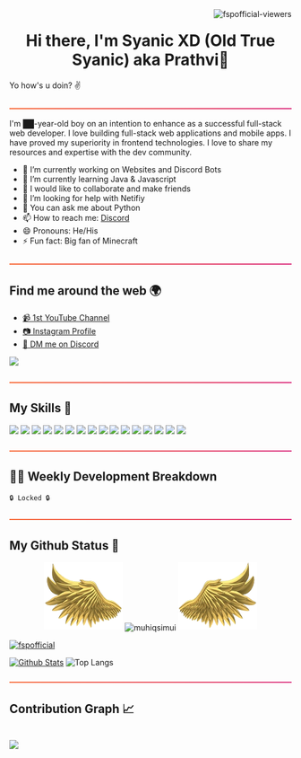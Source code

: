 <img align ="right" src="https://visitor-badge.laobi.icu/badge?page_id=fspofficialviewers" alt="fspofficial-viewers">
<h1 align="center">Hi there, I'm Syanic XD (Old True Syanic) aka Prathvi👋</h1>

Yo how's u doin? ✌

[![-----------------------------------------------------](
https://raw.githubusercontent.com/fspofficial/fspofficial/main/magma.png)](https://github.com/fspofficial?tab=repositories)

I'm ██-year-old boy on an intention to enhance as a successful full-stack web developer. I love building full-stack web applications and mobile apps. I have proved my superiority in frontend technologies. I love to share my resources and expertise with the dev community.

- 🔭 I’m currently working on Websites and Discord Bots
- 🌱 I’m currently learning Java & Javascript
- 👯 I would like to collaborate and make friends
- 🤔 I’m looking for help with Netifiy
- 💬 You can ask me about Python
- 📫 How to reach me: [Discord](https://discord.com/users/771740239931768892/)
- 😄 Pronouns: He/His
- ⚡ Fun fact: Big fan of Minecraft

[![-----------------------------------------------------](
https://raw.githubusercontent.com/fspofficial/fspofficial/main/magma.png)](https://github.com/fspofficial?tab=repositories)

## Find me around the web 🌍
- [📹 1st YouTube Channel](https://www.youtube.com/channel/UCgmRd79LLh1c8LhzVtIzSDA)
- [📷 Instagram Profile](https://www.instagram.com/truesyanic.yt/)
- [📨 DM me on Discord](https://discord.com/users/771740239931768892)

[![](https://discord.c99.nl/widget/theme-1/771740239931768892.png)](https://discord.com/users/771740239931768892/)

<!-- ## My Blogsites ⚡
- [🍨 Prathvi Crations](https://prathvi8.blogspot.com)
- [🍦 Prathvi Blogs](https://prathvi8.blogspot.com)
-->

[![-----------------------------------------------------](
https://raw.githubusercontent.com/fspofficial/fspofficial/main/magma.png)](https://github.com/fspofficial?tab=repositories)

## My Skills 🚀
[![](https://img.shields.io/badge/HTML5-E34F26?style=for-the-badge&logo=html5&logoColor=white)](https://en.wikipedia.org/wiki/HTML5)
[![](https://img.shields.io/badge/JavaScript-F7DF1E?style=for-the-badge&logo=javascript&logoColor=black)](https://en.wikipedia.org/wiki/JavaScript)
[![](https://img.shields.io/badge/Node.js-43853D?style=for-the-badge&logo=node.js&logoColor=white)](https://en.wikipedia.org/wiki/Node.js)
[![](https://img.shields.io/badge/CSS3-1572B6?style=for-the-badge&logo=css3&logoColor=white)](https://en.wikipedia.org/wiki/CSS#CSS_3)
[![](https://img.shields.io/badge/Markdown-000000?style=for-the-badge&logo=markdown&logoColor=white)](https://en.wikipedia.org/wiki/Markdown)
[![](https://img.shields.io/badge/React-20232A?style=for-the-badge&logo=react&logoColor=61DAFB)](https://en.wikipedia.org/wiki/React_(JavaScript_library))
[![](https://img.shields.io/badge/Tailwind_CSS-38B2AC?style=for-the-badge&logo=tailwind-css&logoColor=white)](https://tailwindcss.com)
[![](https://img.shields.io/badge/Bootstrap-563D7C?style=for-the-badge&logo=bootstrap&logoColor=white)](https://en.wikipedia.org/wiki/Bootstrap_(front-end_framework))
[![](https://img.shields.io/badge/Redux-593D88?style=for-the-badge&logo=redux&logoColor=white)](https://en.wikipedia.org/wiki/Redux_(JavaScript_library))
[![](https://img.shields.io/badge/Netlify-00C7B7?style=for-the-badge&logo=netlify&logoColor=white)](https://en.wikipedia.org/wiki/Netlify)
[![](https://img.shields.io/badge/Google_Cloud-4285F4?style=for-the-badge&logo=google-cloud&logoColor=white)](https://en.wikipedia.org/wiki/Google_Cloud)
[![](https://img.shields.io/badge/Ruby-175C6E?style=for-the-badge&logo=ruby&logoColor=white)](https://en.wikipedia.org/wiki/Ruby_(programming_language))
[![](https://img.shields.io/badge/Pyhton-430098?style=for-the-badge&logo=python&logoColor=white)](https://en.wikipedia.org/wiki/Python_(programming_language))
[![](https://img.shields.io/badge/Unity-D6316C?style=for-the-badge&logo=unity&logoColor=white)](https://en.wikipedia.org/wiki/Unity_(game_engine))
[![](https://img.shields.io/badge/Java-3D1675?style=for-the-badge&logo=java&logoColor=white)](https://en.wikipedia.org/wiki/Java_(programming_language))
[![](https://img.shields.io/badge/Discord.py-F0A260?style=for-the-badge&logo=discord&logoColor=white)](https://en.wikipedia.org/wiki/Discord_(software))

[![-----------------------------------------------------](
https://raw.githubusercontent.com/fspofficial/fspofficial/main/magma.png)](https://github.com/fspofficial?tab=repositories)

## 👨‍💻 Weekly Development Breakdown
```
🔒 Locked 🔒
```

[![-----------------------------------------------------](
https://raw.githubusercontent.com/fspofficial/fspofficial/main/magma.png)](https://github.com/fspofficial?tab=repositories)

## My Github Status 🦸
<p align="center">
  <a>
    <img height="120" width="140" src="https://github.com/muhiqsimui/muhiqsimui/raw/main/assets/left.png">
    <img align="center" src="https://github-readme-streak-stats.herokuapp.com/?user=fspofficial&theme=dark&hide_border=true" alt="muhiqsimui"/>
    <img height="120" width="140" src="https://github.com/muhiqsimui/muhiqsimui/raw/main/assets/right.png">
  </a>
</p>
<p><a href="https://github.com/ryo-ma/github-profile-trophy"><img src="https://github-profile-trophy.vercel.app/?username=fspofficial&row=2&column=8&margin-w=15&margin-h=15&theme=dracula&no-bg=true&no-frame=true" alt="fspofficial" /></a></p>

[![Github Stats](https://github-readme-stats.vercel.app/api?username=fspofficial&theme=cobalt&show_icons=true)](https://github.com/fspofficial)
![Top Langs](https://github-readme-stats.vercel.app/api/top-langs/?username=fspofficial&hide=TeX&layout=compact&theme=cobalt)

[![-----------------------------------------------------](
https://raw.githubusercontent.com/fspofficial/fspofficial/main/magma.png)](https://github.com/fspofficial?tab=repositories)

## Contribution Graph 📈
<br>
<div>
    <img src="https://activity-graph.herokuapp.com/graph?username=fspofficial&theme=xcode&area=true" />
</div>
<br/>
